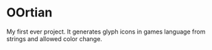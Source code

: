 # OOrtian
My first ever project.
It generates glyph icons in games language from strings and allowed color change.
